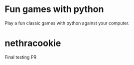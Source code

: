 # Fun games with python
Play a fun classic games with python against your computer.
# nethracookie

Final testing PR
